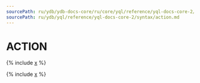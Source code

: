 ```yaml
---
sourcePath: ru/ydb/ydb-docs-core/ru/core/yql/reference/yql-docs-core-2/syntax/action.md
sourcePath: ru/ydb/yql/reference/yql-docs-core-2/syntax/action.md
---
```


# ACTION

{% include [x](_includes/action/define_do.md) %}

{% include [x](_includes/action/begin.md) %}


